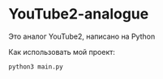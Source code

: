 # YouTube2-analogue

Это аналог YouTube2, написано на Python 

Как использовать мой проект:

```
python3 main.py
```